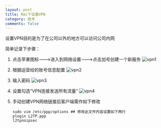 ```yaml
---
layout: post
title: Mac下设置VPN
category: 技术
comments: false
---
```


设置VPN目的是为了在公司以外的地方可以访问公司内网

简单记录下步骤：

1. 点击苹果图标--->进入到网络设置--->点击加号创建一个新服务
	![vpn1](https://github.com/iWatching/blog/blob/gh-pages/images/vpn1.jpg?raw=true)
  
2. 根据运营给的账号信息配置
	![vpn2](https://github.com/iWatching/blog/blob/gh-pages/images/vpn2.png?raw=true)

3. 输入密码
	![vpn3](https://github.com/iWatching/blog/blob/gh-pages/images/vpn3.png?raw=true)

4. 设置勾选“VPN连接发送所有流量”
	![vpn4](https://github.com/iWatching/blog/blob/gh-pages/images/vpn4.png?raw=true) 

5. 手动创建VPN网络链接后客户端需作如下修改

	```
	sudo vim /etc/ppp/options ## 修改此文件内容设置如下两行	plugin L2TP.ppp	l2tpnoipsec
	
	```
	